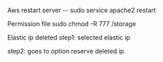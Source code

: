 Aws restart server -- sudo service apache2 restart

Permission file sudo chmod -R 777 /storage

Elastic ip deleted
step1: selected elastic ip

step2: goes to option reserve deleted ip


